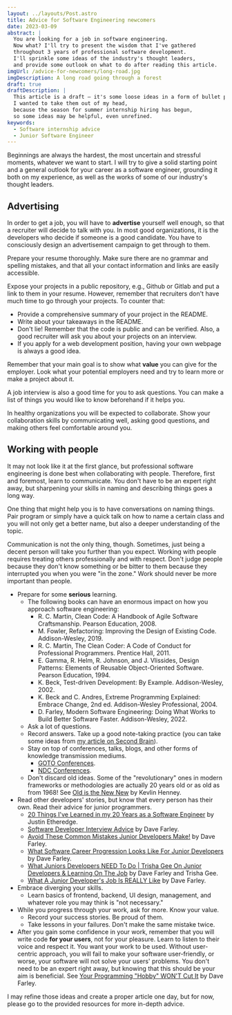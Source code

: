```yaml
---
layout: ../layouts/Post.astro
title: Advice for Software Engineering newcomers
date: 2023-03-09
abstract: |
  You are looking for a job in software engineering.
  Now what? I'll try to present the wisdom that I've gathered
  throughout 3 years of professional software development.
  I'll sprinkle some ideas of the industry's thought leaders,
  and provide some outlook on what to do after reading this article.
imgUrl: /advice-for-newcomers/long-road.jpg
imgDescription: A long road going through a forest
draft: true
draftDescription: |
  This article is a draft — it's some loose ideas in a form of bullet points.
  I wanted to take them out of my head,
  because the season for summer internship hiring has begun,
  so some ideas may be helpful, even unrefined.
keywords:
  - Software internship advice
  - Junior Software Engineer
---
```


Beginnings are always the hardest,
the most uncertain and stressful moments,
whatever we want to start.
I will try to give a solid starting point
and a general outlook for your career
as a software engineer,
grounding it both on my experience,
as well as the works of some of our industry's thought leaders.

## Advertising

In order to get a job,
you will have to **advertise** yourself well enough,
so that a recruiter will decide to talk with you.
In most good organizations,
it is the developers who decide
if someone is a good candidate.
You have to consciously design an advertisement campaign
to get through to them.

Prepare your resume thoroughly.
Make sure there are no grammar and spelling mistakes,
and that all your contact information and links
are easily accessible.

Expose your projects in a public repository,
e.g., Github or Gitlab
and put a link to them in your resume.
However, remember that recruiters
don't have much time to go through your projects.
To counter that:

- Provide a comprehensive summary of your project in the README.
- Write about your takeaways in the README.
- Don't lie! Remember that the code is public and can be verified.
  Also, a good recruiter will ask you about your projects on an interview.
- If you apply for a web development position,
  having your own webpage is always a good idea.

Remember that your main goal is to show
what **value** you can give for the employer.
Look what your potential employers need
and try to learn more or make a project about it.

A job interview is also a good time for you to ask questions.
You can make a list of things
you would like to know beforehand
if it helps you.

In healthy organizations you will be expected to collaborate.
Show your collaboration skills by communicating well,
asking good questions,
and making others feel comfortable around you.

## Working with people

It may not look like it at the first glance,
but professional software engineering is done best
when collaborating with people.
Therefore, first and foremost, learn to communicate.
You don't have to be an expert right away,
but sharpening your skills in naming and describing things
goes a long way.

One thing that might help you
is to have conversations on naming things.
Pair program or simply have a quick talk
on how to name a certain class
and you will not only get a better name,
but also a deeper understanding of the topic.

Communication is not the only thing, though.
Sometimes, just being a decent person
will take you further than you expect.
Working with people requires treating others
professionally and with respect.
Don't judge people because they don't know something
or be bitter to them because they interrupted you
when you were "in the zone."
Work should never be more important than people.

- Prepare for some **serious** learning.
  - The following books can have an enormous impact on how you approach
    software engineering:
    - R. C. Martin, Clean Code: A Handbook of Agile Software Craftsmanship. Pearson Education, 2008.
    - M. Fowler, Refactoring: Improving the Design of Existing Code. Addison-Wesley, 2019.
    - R. C. Martin, The Clean Coder: A Code of Conduct for Professional Programmers. Prentice Hall, 2011.
    - E. Gamma, R. Helm, R. Johnson, and J. Vlissides, Design Patterns: Elements of Reusable Object-Oriented Software. Pearson Education, 1994.
    - K. Beck, Test-driven Development: By Example. Addison-Wesley, 2002.
    - K. Beck and C. Andres, Extreme Programming Explained: Embrace Change, 2nd ed. Addison-Wesley Professional, 2004.
    - D. Farley, Modern Software Engineering: Doing What Works to Build Better Software Faster. Addison-Wesley, 2022.
  - Ask a lot of questions.
  - Record answers. Take up a good note-taking practice
    (you can take some ideas from [my article on Second Brain](https://blog.sewera.dev/second-brain)).
  - Stay on top of conferences, talks, blogs, and other forms
    of knowledge transmission mediums.
    - [GOTO Conferences](https://www.youtube.com/@GOTO-).
    - [NDC Conferences](https://www.youtube.com/@NDC).
  - Don't discard old ideas. Some of the "revolutionary" ones
    in modern frameworks or methodologies are actually 20 years old
    or as old as from 1968! See [Old is the New New](https://youtu.be/AbgsfeGvg3E)
    by Kevlin Henney.
- Read other developers' stories, but know that every person has their own.
  Read their advice for junior programmers.
  - [20 Things I've Learned in my 20 Years as a Software Engineer](https://www.simplethread.com/20-things-ive-learned-in-my-20-years-as-a-software-engineer/)
    by Justin Etheredge.
  - [Software Developer Interview Advice](https://youtu.be/osnOY5zgdMI)
    by Dave Farley.
  - [Avoid These Common Mistakes Junior Developers Make!](https://youtu.be/5g3dK2DgW-k)
    by Dave Farley.
  - [What Software Career Progression Looks Like For Junior Developers](https://youtu.be/lDQIYYakJGw)
    by Dave Farley.
  - [What Juniors Developers NEED To Do | Trisha Gee On Junior Developers & Learning On The Job](https://youtu.be/IYT02hnQbfA)
    by Dave Farley and Trisha Gee.
  - [What A Junior Developer's Job Is REALLY Like](https://youtu.be/Va4Ba4VtOKw)
    by Dave Farley.
- Embrace diverging your skills.
  - Learn basics of frontend, backend, UI design, management,
    and whatever role you may think is "not necessary."
- While you progress through your work, ask for more. Know your value.
  - Record your success stories. Be proud of them.
  - Take lessons in your failures. Don't make the same mistake twice.
- After you gain some confidence in your work,
  remember that you will write code **for your users**,
  not for your pleasure. Learn to listen to their voice and respect it.
  You want your work to be used. Without user-centric approach,
  you will fail to make your software user-friendly,
  or worse, your software will not solve your users' problems.
  You don't need to be an expert right away,
  but knowing that this should be your aim is beneficial.
  See [Your Programming "Hobby" WON'T Cut It](https://youtu.be/yARewF1V9rU)
  by Dave Farley.

I may refine those ideas and create a proper article one day,
but for now, please go to the provided resources
for more in-depth advice.
